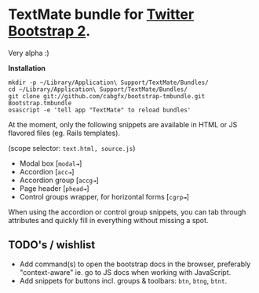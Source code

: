 # TextMate bundle for [Twitter Bootstrap 2](http://twitter.github.com/bootstrap).

Very alpha :)

**Installation**

```
mkdir -p ~/Library/Application\ Support/TextMate/Bundles/
cd ~/Library/Application\ Support/TextMate/Bundles/
git clone git://github.com/cabgfx/bootstrap-tmbundle.git Bootstrap.tmbundle
osascript -e 'tell app "TextMate" to reload bundles'
```

At the moment, only the following snippets are available in HTML or JS flavored files (eg. Rails templates).

(scope selector: `text.html, source.js`)

* Modal box [`modal⇥`]
* Accordion [`acc⇥`]
* Accordion group [`accg⇥`]
* Page header [`phead⇥`]
* Control groups wrapper, for horizontal forms [`cgrp⇥`]

When using the accordion or control group snippets, you can tab through attributes and quickly fill in everything without missing a spot.

## TODO's / wishlist

* Add command(s) to open the bootstrap docs in the browser, preferably "context-aware" ie. go to JS docs when working with JavaScript.
* Add snippets for buttons incl. groups & toolbars: `btn`, `btng`, `btnt`.